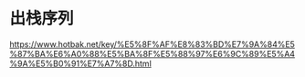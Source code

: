 # 出栈序列 
https://www.hotbak.net/key/%E5%8F%AF%E8%83%BD%E7%9A%84%E5%87%BA%E6%A0%88%E5%BA%8F%E5%88%97%E6%9C%89%E5%A4%9A%E5%B0%91%E7%A7%8D.html

